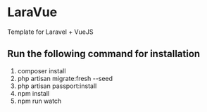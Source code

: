 # LaraVue
Template for Laravel + VueJS

## Run the following command for installation
1. composer install
2. php artisan migrate:fresh --seed
3. php artisan passport:install
4. npm install
5. npm run watch
